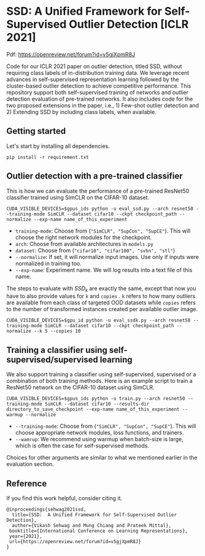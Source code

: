 # SSD: A Unified Framework for Self-Supervised Outlier Detection [ICLR 2021]

Pdf: https://openreview.net/forum?id=v5gjXpmR8J

Code for our ICLR 2021 paper on outlier detection, titled SSD, without requiring class labels of in-distribution training data. We leverage recent advances in self-supervised representation learning followed by the cluster-based outlier detection to achieve competitive performance. This repository support both self-supervised training of networks and outlier detection evaluation of pre-trained networks. It also includes code for the two proposed extensions in the paper, i.e., 1) Few-shot outlier detection and 2) Extending SSD by including class labels, when available.




## Getting started

Let's start by installing all dependencies. 

`pip install -r requirement.txt`



## Outlier detection with a pre-trained classifier

This is how we can evaluate the performance of a pre-trained ResNet50 classifier trained using SimCLR on the CIFAR-10 dataset. 

`CUDA_VISIBLE_DEVICES=$gpus_ids python -u eval_ssd.py --arch resnet50 --training-mode SimCLR --dataset cifar10 --ckpt checkpoint_path --normalize --exp-name name_of_this_experiment`

* `training-mode`: Choose from (`"SimCLR", "SupCon", "SupCE"`). This will choose the right network modules for the checkpoint.
* `arch`: Choose from available architectures in `models.py`
* `dataset`: Choose from (`"cifar10", "cifar100", "svhn", "stl"`) 
* `--normalize`: If set, it will normalize input images. Use only if inputs were normalized in training too. 
* `--exp-name`: Experiment name. We will log results into a text file of this name.


The steps to evaluate with $SSD_k$ are exactly the same, except that now you have to also provide values for `k` and `copies` . `k` refers to how many outliers are available from each class of targeted OOD datasets while `copies` refers to the number of transformed instances created per available outlier image.

`CUDA_VISIBLE_DEVICES=$gpu_id python -u eval_ssdk.py --arch resnet50 --training-mode SimCLR --dataset cifar10 --ckpt checkpoint_path --normalize --k 5 --copies 10`



## Training a classifier using self-supervised/supervised learning

We also support training a classifier using self-supervised, supervised or a combination of both training methods. Here is an example script to train a ResNet50 network on the CIFAR-10 dataset using SimCLR. 

`CUDA_VISIBLE_DEVICES=$gpus_ids python -u train.py --arch resnet50 --training-mode SimCLR --dataset cifar10 --results-dir directory_to_save_checkpoint --exp-name name_of_this_experiment --warmup --normalize`

* `--training-mode`: Choose from (`"SimCLR", "SupCon", "SupCE"`). This will choose appropriate network modules, loss functions, and trainers.
* `--wamrup`: We recommend using warmup when batch-size is large, which is often the case for self-supervised methods. 

Choices for other arguments are similar to what we mentioned earlier in the evaluation section.



## Reference

If you find this work helpful, consider citing it. 

```
@inproceedings{sehwag2021ssd,
  title={SSD:  A Unified Framework for Self-Supervised Outlier Detection},
  author={Vikash Sehwag and Mung Chiang and Prateek Mittal},
 booktitle={International Conference on Learning Representations},
 year={2021},
 url={https://openreview.net/forum?id=v5gjXpmR8J}
}
```
